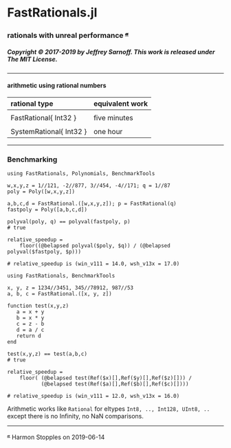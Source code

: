 # FastRationals.jl

### rationals with unreal performance <sup>[𝓪](#source)</sup>

##### Copyright © 2017-2019 by Jeffrey Sarnoff. This work is released under The MIT License.
----

#### arithmetic using rational numbers

| rational type           | equivalent work  |
|:------------------------|:-----------------|
|                         |                  |
| FastRational{ Int32 }   |    five minutes  |
|                         |                  |
| SystemRational{ Int32 } |    one hour      |

----

### Benchmarking

```
using FastRationals, Polynomials, BenchmarkTools

w,x,y,z = 1//121, -2//877, 3//454, -4//171; q = 1//87
poly = Poly([w,x,y,z])

a,b,c,d = FastRational.([w,x,y,z]); p = FastRational(q)
fastpoly = Poly([a,b,c,d])

polyval(poly, q) == polyval(fastpoly, p)
# true

relative_speedup =
    floor((@belapsed polyval($poly, $q)) / (@belapsed polyval($fastpoly, $p)))

# relative_speedup is (win_v111 = 14.0, wsh_v13x = 17.0)
```

```
using FastRationals, BenchmarkTools

x, y, z = 1234//3451, 345//78912, 987//53
a, b, c = FastRational.([x, y, z])

function test(x,y,z)
   a = x + y
   b = x * y
   c = z - b
   d = a / c
   return d
end

test(x,y,z) == test(a,b,c)
# true

relative_speedup =
    floor( (@belapsed test(Ref($x)[],Ref($y)[],Ref($z)[])) / 
           (@belapsed test(Ref($a)[],Ref($b)[],Ref($c)[])))

# relative_speedup is (win_v111 = 12.0, wsh_v13x = 16.0)
```

Arithmetic works like `Rational` for eltypes `Int8, .., Int128, UInt8, ..` except there is no Infinity, no NaN comparisons.

----

<sup><a name="source">[𝓪](#attribution)</a></sup> Harmon Stopples on 2019-06-14
